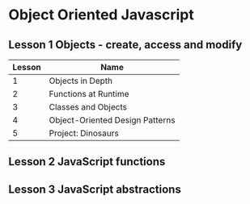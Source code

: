 # Object Oriented Javascript

## Lesson 1 Objects - create, access and modify

| Lesson | Name |
|--------|------|
| 1      | Objects in Depth |
| 2      | Functions at Runtime |
| 3      | Classes and Objects  |
| 4      | Object-Oriented Design Patterns |
| 5      | Project: Dinosaurs |


## Lesson 2 JavaScript functions

## Lesson 3 JavaScript abstractions
